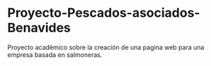 # Proyecto-Pescados-asociados-Benavides
Proyecto académico sobre la creación de una pagina web para una empresa basada en salmoneras.
